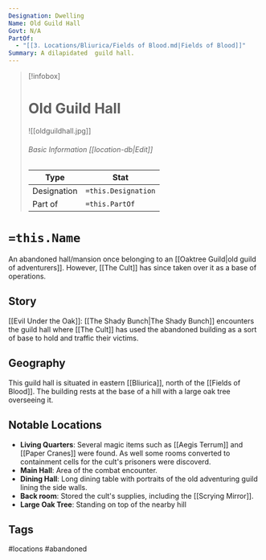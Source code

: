```yaml
---
Designation: Dwelling
Name: Old Guild Hall
Govt: N/A
PartOf:
  - "[[3. Locations/Bliurica/Fields of Blood.md|Fields of Blood]]"
Summary: A dilapidated  guild hall.
---
```

> [!infobox]
> # Old Guild Hall
> ![[oldguildhall.jpg]]
> ###### Basic Information [[location-db|Edit]]
> | Type | Stat |
> | ---- | ---- |
> | Designation| `=this.Designation` |
> | Part of | `=this.PartOf`|

# `=this.Name`
An abandoned hall/mansion once belonging to an [[Oaktree Guild|old guild of adventurers]]. However, [[The Cult]] has since taken over it as a base of operations.

## Story
[[Evil Under the Oak]]: [[The Shady Bunch|The Shady Bunch]] encounters the guild hall where [[The Cult]] has used the abandoned building as a sort of base to hold and traffic their victims. 
## Geography
This guild hall is situated in eastern [[Bliurica]], north of the [[Fields of Blood]]. The building rests at the base of a hill with a large oak tree overseeing it.

##  Notable Locations
- **Living Quarters**: Several magic items such as [[Aegis Terrum]] and [[Paper Cranes]] were found. As well some rooms converted to containment cells  for the cult's prisoners were discoverd.
- **Main Hall**: Area of the combat encounter.
- **Dining Hall**: Long dining table with portraits of the old adventuring guild lining the side walls.
- **Back room**: Stored the cult's supplies, including the [[Scrying Mirror]].
- **Large Oak Tree**: Standing on top of the nearby hill



## Tags
#locations #abandoned